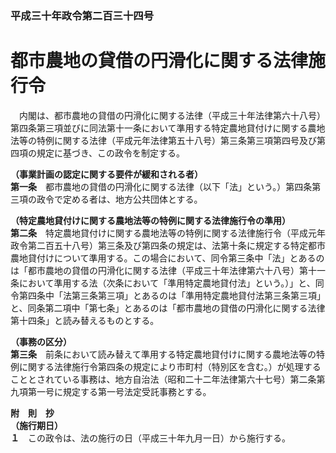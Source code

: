 ### 平成三十年政令第二百三十四号  
# 都市農地の貸借の円滑化に関する法律施行令  
　内閣は、都市農地の貸借の円滑化に関する法律（平成三十年法律第六十八号）第四条第三項並びに同法第十一条において準用する特定農地貸付けに関する農地法等の特例に関する法律（平成元年法律第五十八号）第三条第三項第四号及び第四項の規定に基づき、この政令を制定する。  
  
**（事業計画の認定に関する要件が緩和される者）**  
**第一条**　都市農地の貸借の円滑化に関する法律（以下「法」という。）第四条第三項の政令で定める者は、地方公共団体とする。  
  
**（特定農地貸付けに関する農地法等の特例に関する法律施行令の準用）**  
**第二条**　特定農地貸付けに関する農地法等の特例に関する法律施行令（平成元年政令第二百五十八号）第三条及び第四条の規定は、法第十条に規定する特定都市農地貸付けについて準用する。この場合において、同令第三条中「法」とあるのは「都市農地の貸借の円滑化に関する法律（平成三十年法律第六十八号）第十一条において準用する法（次条において「準用特定農地貸付法」という。）」と、同令第四条中「法第三条第三項」とあるのは「準用特定農地貸付法第三条第三項」と、同条第二項中「第七条」とあるのは「都市農地の貸借の円滑化に関する法律第十四条」と読み替えるものとする。  
  
**（事務の区分）**  
**第三条**　前条において読み替えて準用する特定農地貸付けに関する農地法等の特例に関する法律施行令第四条の規定により市町村（特別区を含む。）が処理することとされている事務は、地方自治法（昭和二十二年法律第六十七号）第二条第九項第一号に規定する第一号法定受託事務とする。  
  
**附　則　抄**  
**（施行期日）**  
**１**　この政令は、法の施行の日（平成三十年九月一日）から施行する。  
  
